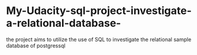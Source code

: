 # My-Udacity-sql-project-investigate-a-relational-database-
the project aims to utilize the use of SQL to investigate the relational sample database of postgressql
